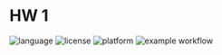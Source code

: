 # HW 1
![language](https://img.shields.io/badge/Language-Python-blue)
![license](https://img.shields.io/badge/License-MIT-green)
![platform](https://img.shields.io/badge/Platform-Linux-purple)
![example workflow](https://github.com/github/docs/actions/workflows/python-app.yml/badge.svg)

